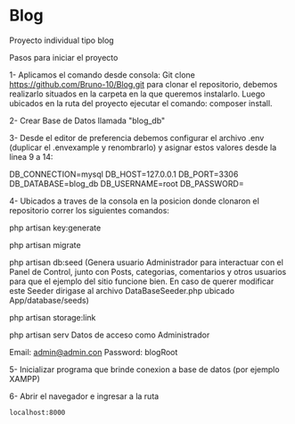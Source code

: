# Blog
Proyecto individual tipo blog

Pasos para iniciar el proyecto 

1- Aplicamos el comando desde consola: Git clone https://github.com/Bruno-10/Blog.git para clonar el repositorio, debemos realizarlo situados en la carpeta en la que queremos instalarlo. Luego ubicados en la ruta del proyecto ejecutar el comando: composer install.


2- Crear Base de Datos llamada "blog_db"

3- Desde el editor de preferencia debemos configurar el archivo .env (duplicar el .envexample y renombrarlo) y asignar estos valores desde la linea 9 a 14:

DB_CONNECTION=mysql
DB_HOST=127.0.0.1
DB_PORT=3306
DB_DATABASE=blog_db
DB_USERNAME=root
DB_PASSWORD=

4- Ubicados a traves de la consola en la posicion donde clonaron el repositorio correr los siguientes comandos:

php artisan key:generate

php artisan migrate

php artisan db:seed (Genera usuario Administrador para interactuar con el Panel de Control, junto con Posts, categorias, comentarios y otros usuarios para que el ejemplo del sitio funcione bien. En caso de querer modificar este Seeder dirigase al archivo DataBaseSeeder.php ubicado App/database/seeds)

php artisan storage:link

php artisan serv 
Datos de acceso como Administrador

Email: admin@admin.con Password: blogRoot

5- Inicializar programa que brinde conexion a base de datos (por ejemplo XAMPP)

6- Abrir el navegador e ingresar a la ruta

`localhost:8000`
